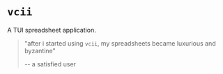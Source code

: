 `vcii`
======

A TUI spreadsheet application.

> "after i started using `vcii`, my spreadsheets became luxurious and
> byzantine"
>
> -- a satisfied user
